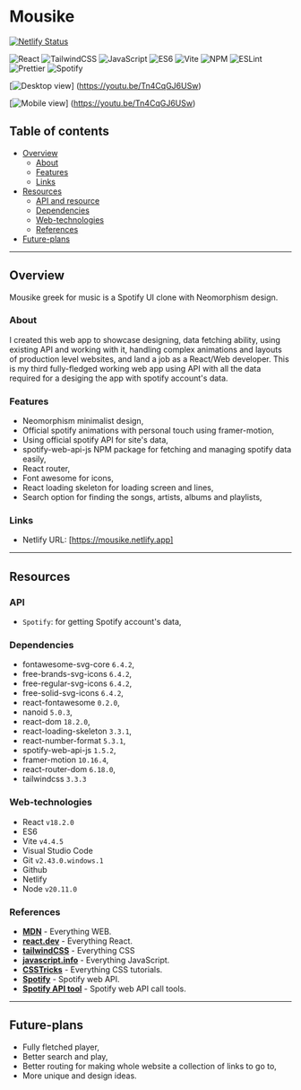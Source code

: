 # Mousike

[![Netlify Status](https://api.netlify.com/api/v1/badges/04b4db2d-928f-4734-897f-3503c7ba87ba/deploy-status)](https://app.netlify.com/sites/mousike/deploys)

![React](https://img.shields.io/badge/React-teal)
![TailwindCSS](https://img.shields.io/badge/TailwindCSS-blue)
![JavaScript](https://img.shields.io/badge/JavaScript-yellow)
![ES6](https://img.shields.io/badge/ES6-yellow)
![Vite](https://img.shields.io/badge/Vite-purple)
![NPM](https://img.shields.io/badge/NPM-red)
![ESLint](https://img.shields.io/badge/ESLint-purple)
![Prettier](https://img.shields.io/badge/Prettier-darkpurple)
![Spotify](https://img.shields.io/badge/Spotify-green)

[![Desktop view](/public/mousike_desktop.jpg)]
(https://youtu.be/Tn4CqGJ6USw)

[![Mobile view](/public/mousike_mobile.jpg)]
(https://youtu.be/Tn4CqGJ6USw)

## Table of contents

- [Overview](#overview)
  - [About](#about)
  - [Features](#features)
  - [Links](#links)
- [Resources](#resources)
  - [API and resource](#api)
  - [Dependencies](#dependencies)
  - [Web-technologies](#web-technologies)
  - [References](#references)
- [Future-plans](#future-plans)

---

## Overview

Mousike greek for music is a Spotify UI clone with Neomorphism design.

### About

I created this web app to showcase designing, data fetching ability, using existing API and working with it, handling complex animations and layouts of production level websites, and land a job as a React/Web developer. This is my third fully-fledged working web app using API with all the data required for a desiging the app with spotify account's data.

### Features

- Neomorphism minimalist design,
- Official spotify animations with personal touch using framer-motion,
- Using official spotify API for site's data,
- spotify-web-api-js NPM package for fetching and managing spotify data easily,
- React router,
- Font awesome for icons,
- React loading skeleton for loading screen and lines,
- Search option for finding the songs, artists, albums and playlists,

### Links

- Netlify URL: [https://mousike.netlify.app]

---

## Resources

### API

- `Spotify`: for getting Spotify account's data,

### Dependencies

- fontawesome-svg-core `6.4.2`,
- free-brands-svg-icons `6.4.2`,
- free-regular-svg-icons `6.4.2`,
- free-solid-svg-icons `6.4.2`,
- react-fontawesome `0.2.0`,
- nanoid `5.0.3`,
- react-dom `18.2.0`,
- react-loading-skeleton `3.3.1`,
- react-number-format `5.3.1`,
- spotify-web-api-js `1.5.2`,
- framer-motion `10.16.4`,
- react-router-dom `6.18.0`,
- tailwindcss `3.3.3`

### Web-technologies

- React `v18.2.0`
- ES6
- Vite `v4.4.5`
- Visual Studio Code
- Git `v2.43.0.windows.1`
- Github
- Netlify
- Node `v20.11.0`

### References

- **[MDN](https://developers.mozilla.org)** - Everything WEB.
- **[react.dev](https://react.dev)** - Everything React.
- **[tailwindCSS](https://tailwindcss.com)** - Everything CSS
- **[javascript.info](https://javascript.info)** - Everything JavaScript.
- **[CSSTricks](https://css-tricks.com)** - Everything CSS tutorials.
- **[Spotify](https://developer.spotify.com)** - Spotify web API.
- **[Spotify API tool](https://jmperezperez.com/spotify-web-api-js/)** - Spotify web API call tools.

---

## Future-plans

- Fully fletched player,
- Better search and play,
- Better routing for making whole website a collection of links to go to,
- More unique and design ideas.